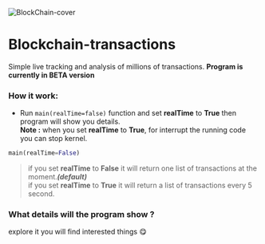 ![BlockChain-cover](https://github.com/mrpintime/blockchain-transactions/blob/main/assets/cover.jpg)


# Blockchain-transactions
Simple live tracking and analysis of millions of transactions. **Program is currently in ‌BETA version**

### How it work:

* Run ```main(realTime=false)``` function and set **realTime** to **True** then program will show you details.  
**Note :** when you set **realTime** to **True**, for interrupt the running code you can stop kernel.

``` python
main(realTime=False)
```
> if you set **realTime** to **False** it will return one list of transactions at the moment.***(default)***  
> if you set **realTime** to **True** it will return a list of transactions every 5 second.

### What details will the program show ?
explore it you will find interested things :yum:
